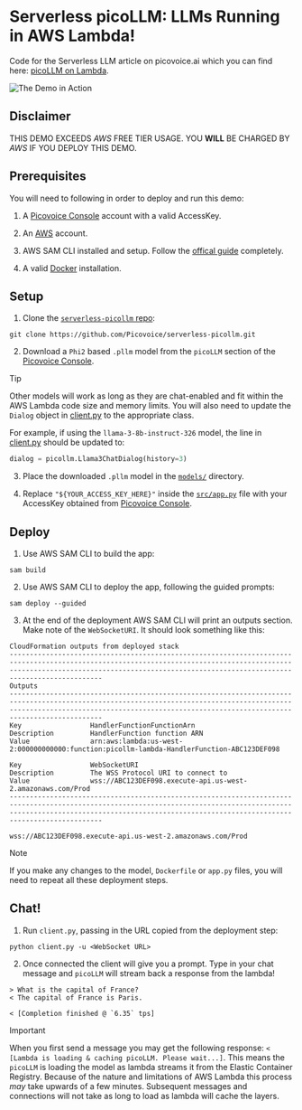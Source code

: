 # Serverless picoLLM: LLMs Running in AWS Lambda!

Code for the Serverless LLM article on picovoice.ai which you can find here: [picoLLM on Lambda](https://picovoice.ai/blog/picollm-on-lambda/).

![The Demo in Action](resources/serverless-picollm-small.gif)

## Disclaimer

THIS DEMO EXCEEDS *AWS* FREE TIER USAGE.
YOU **WILL** BE CHARGED BY *AWS* IF YOU DEPLOY THIS DEMO.

## Prerequisites

You will need to following in order to deploy and run this demo:

1. A [Picovoice Console](https://console.picovoice.ai/) account with a valid AccessKey.

2. An [AWS](https://aws.amazon.com/) account.

3. AWS SAM CLI installed and setup. Follow the [offical guide](https://docs.aws.amazon.com/serverless-application-model/latest/developerguide/install-sam-cli.html) completely.

4. A valid [Docker](https://docs.docker.com/get-docker/) installation.

## Setup

1. Clone the [`serverless-picollm` repo](https://github.com/Picovoice/serverless-picollm):

```console
git clone https://github.com/Picovoice/serverless-picollm.git
```

2. Download a `Phi2` based `.pllm` model from the `picoLLM` section of the [Picovoice Console](https://console.picovoice.ai/picollm).

> [!TIP]
> Other models will work as long as they are chat-enabled and fit within the AWS Lambda code size and memory limits.
> You will also need to update the `Dialog` object in [client.py](client.py) to the appropriate class.
>
> For example, if using the `llama-3-8b-instruct-326` model, the line in [client.py](client.py) should be updated to: 
> ```python
> dialog = picollm.Llama3ChatDialog(history=3)
> ```

3. Place the downloaded `.pllm` model in the [`models/`](models/) directory.

4. Replace `"${YOUR_ACCESS_KEY_HERE}"` inside the [`src/app.py`](src/app.py) file with your AccessKey obtained from [Picovoice Console](https://console.picovoice.ai/).

## Deploy

1. Use AWS SAM CLI to build the app:

```console
sam build
```

2. Use AWS SAM CLI to deploy the app, following the guided prompts:

```console
sam deploy --guided
```

3. At the end of the deployment AWS SAM CLI will print an outputs section. Make note of the `WebSocketURI`. It should look something like this:

```
CloudFormation outputs from deployed stack
-----------------------------------------------------------------------------------------------------------------------------------------------------------------------------------------------------------------------------------------
Outputs
-----------------------------------------------------------------------------------------------------------------------------------------------------------------------------------------------------------------------------------------
Key                 HandlerFunctionFunctionArn
Description         HandlerFunction function ARN
Value               arn:aws:lambda:us-west-2:000000000000:function:picollm-lambda-HandlerFunction-ABC123DEF098

Key                 WebSocketURI
Description         The WSS Protocol URI to connect to
Value               wss://ABC123DEF098.execute-api.us-west-2.amazonaws.com/Prod
-----------------------------------------------------------------------------------------------------------------------------------------------------------------------------------------------------------------------------------------
```

```
wss://ABC123DEF098.execute-api.us-west-2.amazonaws.com/Prod
```
> [!NOTE]
> If you make any changes to the model, `Dockerfile` or `app.py` files, you will need to repeat all these deployment steps.

## Chat!

1. Run `client.py`, passing in the URL copied from the deployment step:

```console
python client.py -u <WebSocket URL>
```

2. Once connected the client will give you a prompt. Type in your chat message and `picoLLM` will stream back a response from the lambda!

```
> What is the capital of France?
< The capital of France is Paris.

< [Completion finished @ `6.35` tps]
```

> [!IMPORTANT]
> When you first send a message you may get the following response: `< [Lambda is loading & caching picoLLM. Please wait...]`.
> This means the `picoLLM` is loading the model as lambda streams it from the Elastic Container Registry.
> Because of the nature and limitations of AWS Lambda this process *may* take upwards of a few minutes.
> Subsequent messages and connections will not take as long to load as lambda will cache the layers.
